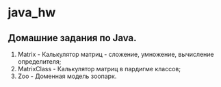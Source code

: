 # java_hw
## Домашние задания по Java.

1. Matrix - Калькулятор матриц - сложение, умножение, вычисление определителя;
2. MatrixClass - Калькулятор матриц в пардигме классов;
3. Zoo - Доменная модель зоопарк.
